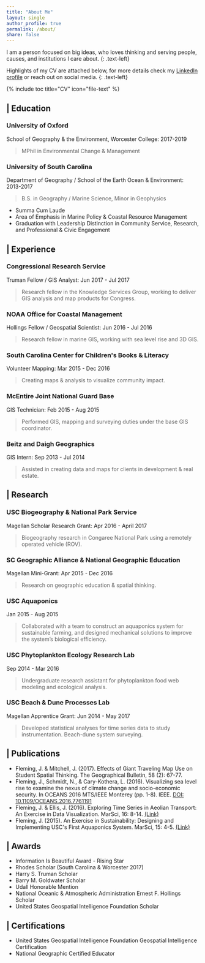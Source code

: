 ```yaml
---
title: "About Me"
layout: single
author_profile: true
permalink: /about/
share: false
---
```

<script type='text/javascript' src='https://d1bxh8uas1mnw7.cloudfront.net/assets/embed.js'></script>
<script async src="https://badge.dimensions.ai/badge.js" charset="utf-8"></script>


I am a person focused on big ideas, who loves thinking and serving people, causes, and institutions I care about.
{: .text-left}

Highlights of my CV are attached below, for more details check my [LinkedIn profile](http://linkedin.com/in/joryfleming) or reach out on social media.
{: .text-left}

{% include toc title="CV" icon="file-text" %}
## <i class="fa fa-university"></i> | Education
### University of Oxford
School of Geography & the Environment, Worcester College: 2017-2019
> MPhil in Environmental Change & Management

### University of South Carolina
Department of Geography / School of the Earth Ocean & Environment: 2013-2017
> B.S. in Geography / Marine Science, Minor in Geophysics
- Summa Cum Laude
- Area of Emphasis in Marine Policy & Coastal Resource Management
- Graduation with Leadership Distinction in Community Service, Research, and Professional & Civic Engagement

## <i class="fa fa-briefcase"></i> | Experience

### Congressional Research Service
Truman Fellow / GIS Analyst: Jun 2017 - Jul 2017
> Research fellow in the Knowledge Services Group, working to deliver GIS analysis and map products for Congress.

### NOAA Office for Coastal Management
Hollings Fellow / Geospatial Scientist: Jun 2016 - Jul 2016
> Research fellow in marine GIS, working with sea level rise and 3D GIS.  

### South Carolina Center for Children's Books & Literacy
Volunteer Mapping: Mar 2015 - Dec 2016
> Creating maps & analysis to visualize community impact.

### McEntire Joint National Guard Base
GIS Technician: Feb 2015 - Aug 2015
> Performed GIS, mapping and surveying duties under the base GIS coordinator.

### Beitz and Daigh Geographics
GIS Intern: Sep 2013 - Jul 2014
> Assisted in creating data and maps for clients in development & real estate.

## <i class="fa fa-flask"></i> | Research

### USC Biogeography & National Park Service
Magellan Scholar Research Grant: Apr 2016 - April 2017
> Biogeography research in Congaree National Park using a remotely operated vehicle (ROV).

### SC Geographic Alliance & National Geographic Education
Magellan Mini-Grant: Apr 2015 - Dec 2016
> Research on geographic education & spatial thinking.

### USC Aquaponics
Jan 2015 - Aug 2015
> Collaborated with a team to construct an aquaponics system for sustainable farming, and designed mechanical solutions to improve the system’s biological efficiency.

### USC Phytoplankton Ecology Research Lab
Sep 2014 - Mar 2016
> Undergraduate research assistant for phytoplankton food web modeling and ecological analysis.

### USC Beach & Dune Processes Lab
Magellan Apprentice Grant: Jun 2014 - May 2017
> Developed statistical analyses for time series data to study instrumentation. Beach-dune system surveying.

## <i class="fa fa-book"></i> | Publications
<ul>
<li>Fleming, J. & Mitchell, J. (2017). Effects of Giant Traveling Map Use on Student Spatial Thinking. The Geographical Bulletin, 58 (2): 67-77.</li>

<li>Fleming, J., Schmidt, N., & Cary-Kothera, L. (2016). Visualizing sea level rise to examine the nexus of climate change and socio-economic security. In OCEANS 2016 MTS/IEEE Monterey (pp. 1-8). IEEE. <a href="https://doi.org/10.1109/OCEANS.2016.7761191">DOI: 10.1109/OCEANS.2016.7761191</a> <span class='altmetric-embed' data-badge-type='donut' data-badge-popover="right" data-doi="10.1109/OCEANS.2016.7761191" class="__dimensions_badge_embed__" data-doi="10.1109/OCEANS.2016.7761191" data-style="small_circle"></span>
</li>

<li>Fleming, J. & Ellis, J. (2016). Exploring Time Series in Aeolian Transport: An Exercise in Data Visualization. MarSci, 16: 8-14. <a href="https://docs.google.com/viewer?a=v&pid=sites&srcid=ZGVmYXVsdGRvbWFpbnxtYXJzY2lqb3VybmFsfGd4OjQxZjNjZjE4MGU1MzM5NDk">(Link)</a></li>

<li>Fleming, J. (2015). An Exercise in Sustainability: Designing and Implementing USC's First Aquaponics System. MarSci, 15: 4-5. <a href="https://docs.google.com/viewer?a=v&pid=sites&srcid=ZGVmYXVsdGRvbWFpbnxtYXJzY2lqb3VybmFsfGd4OjdhMTM4OTg5YThmMzNkOGY">(Link)</a></li>
</ul>

## <i class="fa fa-trophy"></i> | Awards
* Information Is Beautiful Award - Rising Star
* Rhodes Scholar (South Carolina & Worcester 2017)
* Harry S. Truman Scholar
* Barry M. Goldwater Scholar
* Udall Honorable Mention
* National Oceanic & Atmospheric Administration Ernest F. Hollings Scholar
* United States Geospatial Intelligence Foundation Scholar

## <i class="fa fa-certificate"></i> | Certifications
* United States Geospatial Intelligence Foundation Geospatial Intelligence Certification
* National Geographic Certified Educator
